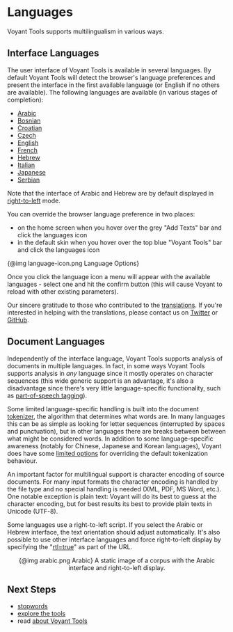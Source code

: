 # Languages

Voyant Tools supports multilingualism in various ways.

## Interface Languages

The user interface of Voyant Tools is available in several languages. By default Voyant Tools will detect the browser's language preferences and present the interface in the first available language (or English if no others are available). The following languages are available (in various stages of completion):

* [Arabic](../?lang=ar)
* [Bosnian](../?lang=bs)
* [Croatian](../?lang=hr)
* [Czech](../?lang=cz)
* [English](../?lang=en)
* [French](../?lang=fr)
* [Hebrew](../?lang=he)
* [Italian](../?lang=it)
* [Japanese](../?lang=ja)
* [Serbian](../?lang=sr)

Note that the interface of Arabic and Hebrew are by default displayed in [right-to-left](https://en.wikipedia.org/wiki/Right-to-left) mode.

You can override the browser language preference in two places:

* on the home screen when you hover over the grey "Add Texts" bar and click the languages icon
* in the default skin when you hover over the top blue "Voyant Tools" bar and click the languages icon

{@img language-icon.png Language Options}

Once you click the language icon a menu will appear with the available languages - select one and hit the confirm button (this will cause Voyant to reload with other existing parameters).

Our sincere gratitude to those who contributed to the [translations](#!/guide/about-section-translations). If you're interested in helping with the translations, please contact us on [Twitter](https://twitter.com/voyanttools) or [GitHub](https://github.com/sgsinclair/Voyant).

## Document Languages

Independently of the interface language, Voyant Tools supports analysis of documents in multiple languages. In fact, in some ways Voyant Tools supports analysis in _any_ language since it mostly operates on character sequences (this wide generic support is an advantage, it's also a disadvantage since there's very little language-specific functionality, such as [part-of-speech tagging](https://en.wikipedia.org/wiki/Part-of-speech_tagging)).

Some limited language-specific handling is built into the document [tokenizer](https://en.wikipedia.org/wiki/Tokenization_(lexical_analysis)), the algorithm that determines what words are. In many languages this can be as simple as looking for letter sequences (interrupted by spaces and punctuation), but in other languages there are breaks between between what might be considered words. In addition to some language-specific awareness (notably for Chinese, Japanese and Korean languages), Voyant does have some [limited options](#!/guide/corpuscreator-section-tokenization) for overriding the default tokenization behaviour. 

An important factor for multilingual support is character encoding of source documents. For many input formats the character encoding is handled by the file type and no special handling is needed (XML, PDF, MS Word, etc.). One notable exception is plain text: Voyant will do its best to guess at the character encoding, but for best results its best to provide plain texts in Unicode (UTF-8).

Some languages use a right-to-left script. If you select the Arabic or Hebrew interface, the text orientation should adjust automatically. It's also possible to use other interface languages and force right-to-left display by specifying the "[rtl=true](../?rtl=true)" as part of the URL.

<div style="text-align: center">
{@img arabic.png Arabic}
A static image of a corpus with the Arabic interface and right-to-left display.
</div>

## Next Steps

* [stopwords](#!/guide/stopwords)
* [explore the tools](#!/guide/tools)
* read [about Voyant Tools](#!/guide/about)